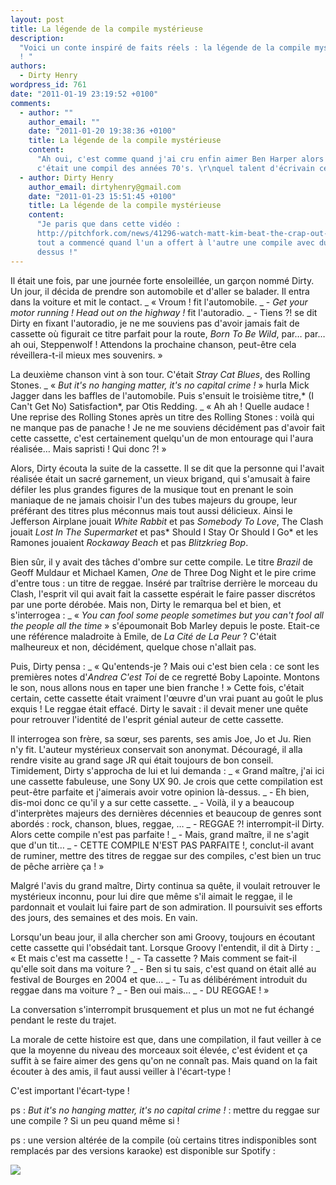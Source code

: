 ```yaml
---
layout: post
title: La légende de la compile mystérieuse
description:
  "Voici un conte inspiré de faits réels : la légende de la compile mystérieuse
  ! "
authors:
  - Dirty Henry
wordpress_id: 761
date: "2011-01-19 23:19:52 +0100"
comments:
  - author: ""
    author_email: ""
    date: "2011-01-20 19:38:36 +0100"
    title: La légende de la compile mystérieuse
    content:
      "Ah oui, c'est comme quand j'ai cru enfin aimer Ben Harper alors que
      c'était une compil des années 70's. \r\nquel talent d'écrivain ce Dirty!"
  - author: Dirty Henry
    author_email: dirtyhenry@gmail.com
    date: "2011-01-23 15:51:45 +0100"
    title: La légende de la compile mystérieuse
    content:
      "Je paris que dans cette vidéo :
      http://pitchfork.com/news/41296-watch-matt-kim-beat-the-crap-out-of-each-other-in-their-new-music-video-for-cameras/
      tout a commencé quand l'un a offert à l'autre une compile avec du reggae
      dessus !"
---
```


Il était une fois, par une journée forte ensoleillée, un garçon nommé Dirty. Un
jour, il décida de prendre son automobile et d'aller se balader. Il entra dans
la voiture et mit le contact. _ « Vroum ! fit l'automobile. _ - _Get your motor
running ! Head out on the highway !_ fit l'autoradio. \_ - Tiens ?! se dit Dirty
en fixant l'autoradio, je ne me souviens pas d'avoir jamais fait de cassette où
figurait ce titre parfait pour la route, _Born To Be Wild_, par… par… ah oui,
Steppenwolf ! Attendons la prochaine chanson, peut-être cela réveillera-t-il
mieux mes souvenirs. »

La deuxième chanson vint à son tour. C'était _Stray Cat Blues_, des Rolling
Stones. _ « *But it's no hanging matter, it's no capital crime !* » hurla Mick
Jagger dans les baffles de l'automobile. Puis s'ensuit le troisième titre,* (I
Can't Get No) Satisfaction*, par Otis Redding. _ « Ah ah ! Quelle audace ! Une
reprise des Rolling Stones après un titre des Rolling Stones : voilà qui ne
manque pas de panache ! Je ne me souviens décidément pas d'avoir fait cette
cassette, c'est certainement quelqu'un de mon entourage qui l'aura réalisée…
Mais sapristi ! Qui donc ?! »

Alors, Dirty écouta la suite de la cassette. Il se dit que la personne qui
l'avait réalisée était un sacré garnement, un vieux brigand, qui s'amusait à
faire défiler les plus grandes figures de la musique tout en prenant le soin
maniaque de ne jamais choisir l'un des tubes majeurs du groupe, leur préférant
des titres plus méconnus mais tout aussi délicieux. Ainsi le Jefferson Airplane
jouait _White Rabbit_ et pas _Somebody To Love_, The Clash jouait _Lost In The
Supermarket_ et pas* Should I Stay Or Should I Go* et les Ramones jouaient
_Rockaway Beach_ et pas _Blitzkrieg Bop_.

Bien sûr, il y avait des tâches d'ombre sur cette compile. Le titre _Brazil_ de
Geoff Muldaur et Michael Kamen, _One_ de Three Dog Night et le pire crime
d'entre tous : un titre de reggae. Inséré par traîtrise derrière le morceau du
Clash, l'esprit vil qui avait fait la cassette espérait le faire passer
discrétos par une porte dérobée. Mais non, Dirty le remarqua bel et bien, et
s'interrogea : \_ « _You can fool some people sometimes but you can't fool all
the people all the time_ » s'époumonait Bob Marley depuis le poste. Etait-ce une
référence maladroite à Emile, de _La Cité de La Peur_ ? C'était malheureux et
non, décidément, quelque chose n'allait pas.

Puis, Dirty pensa : \_ « Qu'entends-je ? Mais oui c'est bien cela : ce sont les
premières notes d'_Andrea C'est Toi_ de ce regretté Boby Lapointe. Montons le
son, nous allons nous en taper une bien franche ! » Cette fois, c'était certain,
cette cassette était vraiment l'œuvre d'un vrai puant au goût le plus exquis !
Le reggae était effacé. Dirty le savait : il devait mener une quête pour
retrouver l'identité de l'esprit génial auteur de cette cassette.

Il interrogea son frère, sa sœur, ses parents, ses amis Joe, Jo et Ju. Rien n'y
fit. L'auteur mystérieux conservait son anonymat. Découragé, il alla rendre
visite au grand sage JR qui était toujours de bon conseil. Timidement, Dirty
s'approcha de lui et lui demanda : _ « Grand maître, j'ai ici une cassette
fabuleuse, une Sony UX 90. Je crois que cette compilation est peut-être parfaite
et j'aimerais avoir votre opinion là-dessus. _ - Eh bien, dis-moi donc ce qu'il
y a sur cette cassette. _ - Voilà, il y a beaucoup d'interprètes majeurs des
dernières décennies et beaucoup de genres sont abordés : rock, chanson, blues,
reggae, … _ - REGGAE ?! interrompit-il Dirty. Alors cette compile n'est pas
parfaite ! _ - Mais, grand maître, il ne s'agit que d'un tit… _ - CETTE COMPILE
N'EST PAS PARFAITE !, conclut-il avant de ruminer, mettre des titres de reggae
sur des compiles, c'est bien un truc de pêche arrière ça ! »

Malgré l'avis du grand maître, Dirty continua sa quête, il voulait retrouver le
mystérieux inconnu, pour lui dire que même s'il aimait le reggae, il le
pardonnait et voulait lui faire part de son admiration. Il poursuivit ses
efforts des jours, des semaines et des mois. En vain.

Lorsqu'un beau jour, il alla chercher son ami Groovy, toujours en écoutant cette
cassette qui l'obsédait tant. Lorsque Groovy l'entendit, il dit à Dirty : _ « Et
mais c'est ma cassette ! _ - Ta cassette ? Mais comment se fait-il qu'elle soit
dans ma voiture ? _ - Ben si tu sais, c'est quand on était allé au festival de
Bourges en 2004 et que… _ - Tu as délibérément introduit du reggae dans ma
voiture ? _ - Ben oui mais… _ - DU REGGAE ! »

La conversation s'interrompit brusquement et plus un mot ne fut échangé pendant
le reste du trajet.

La morale de cette histoire est que, dans une compilation, il faut veiller à ce
que la moyenne du niveau des morceaux soit élevée, c'est évident et ça suffit à
se faire aimer des gens qu'on ne connaît pas. Mais quand on la fait écouter à
des amis, il faut aussi veiller à l'écart-type !

C'est important l'écart-type !

ps : _But it's no hanging matter, it's no capital crime !_ : mettre du reggae
sur une compile ? Si un peu quand même si !

ps : une version altérée de la compile (où certains titres indisponibles sont
remplacés par des versions karaoke) est disponible sur Spotify :

[<img src="/squelettes/images/spotify-button.png" />](http://open.spotify.com/user/dirtyhenry/playlist/0WKilQAcn8m45VnWo4jMYW)
